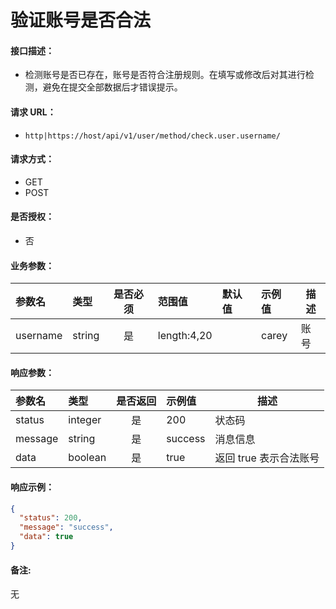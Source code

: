 # 验证账号是否合法

#### 接口描述：
- 检测账号是否已存在，账号是否符合注册规则。在填写或修改后对其进行检测，避免在提交全部数据后才错误提示。

#### 请求 URL：
- `http|https://host/api/v1/user/method/check.user.username/`

#### 请求方式：
- GET
- POST

#### 是否授权：
- 否

#### 业务参数：
|参数名|类型|是否必须|范围值|默认值|示例值|描述|
|:----|:---|:---:|:-----|:-----|:-----|-----|
|username |string |是 |length:4,20 | |carey |账号 |

#### 响应参数：
|参数名|类型|是否返回|示例值|描述|
|:-----|:-----|:---:|:-----|-----|
|status |integer |是 |200 |状态码 |
|message |string |是 |success |消息信息 |
|data |boolean |是 |true |返回 true 表示合法账号 |

#### 响应示例：
```json
{
  "status": 200,
  "message": "success",
  "data": true
}
```

#### 备注:
无